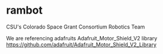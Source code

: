 # rambot
CSU's Colorado Space Grant Consortium Robotics Team

We are referencing adafruits Adafruit_Motor_Shield_V2 library https://github.com/adafruit/Adafruit_Motor_Shield_V2_Library
